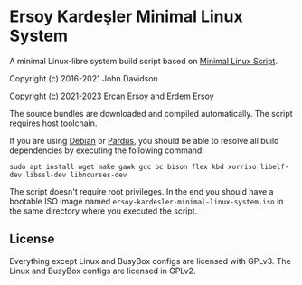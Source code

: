 # Ersoy Kardeşler Minimal Linux System

A minimal Linux-libre system build script based on [Minimal Linux Script](https://github.com/ivandavidov/minimal-linux-script).

Copyright (c) 2016-2021 John Davidson

Copyright (c) 2021-2023 Ercan Ersoy and Erdem Ersoy

The source bundles are downloaded and compiled automatically. The script requires host toolchain.

If you are using [Debian](https://www.debian.org) or [Pardus](https://www.pardus.org.tr), you should be able to resolve all build dependencies by executing the following command:

    sudo apt install wget make gawk gcc bc bison flex kbd xorriso libelf-dev libssl-dev libncurses-dev

The script doesn't require root privileges. In the end you should have a bootable ISO image named `ersoy-kardesler-minimal-linux-system.iso` in the same directory where you executed the script.

## License

Everything except Linux and BusyBox configs are licensed with GPLv3. The Linux and BusyBox configs are licensed in GPLv2.
